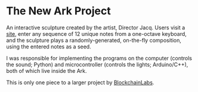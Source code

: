 # The New Ark Project

An interactive sculpture created by the artist, Director Jacq. Users visit a
[site](https://www.thenewark.art), enter any sequence of 12 unique notes from a
one-octave keyboard, and the sculpture plays a randomly-generated, on-the-fly
composition, using the entered notes as a seed.

I was responsible for implementing the programs on the computer (controls the
sound; Python) and microcontroller (controls the lights; Arduino/C++), both of
which live inside the Ark.

This is only one piece to a larger project by [BlockchainLabs](
https://www.blockchainlabs.ai).
